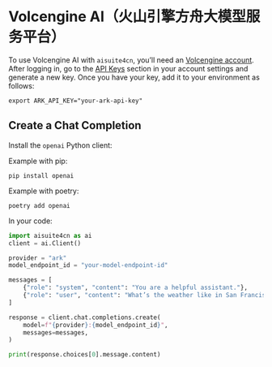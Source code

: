 #  Volcengine AI（火山引擎方舟大模型服务平台）

To use Volcengine AI with `aisuite4cn`, you’ll need an [Volcengine account](https://console.volcengine.com/ark). 
After logging in, go to the [API Keys](https://console.volcengine.com/ark/region:ark+cn-beijing/apiKey) section in your account settings and generate a new key. 
Once you have your key, add it to your environment as follows:

```shell
export ARK_API_KEY="your-ark-api-key"
```

## Create a Chat Completion

Install the `openai` Python client:

Example with pip:
```shell
pip install openai
```

Example with poetry:
```shell
poetry add openai
```

In your code:
```python
import aisuite4cn as ai
client = ai.Client()

provider = "ark"
model_endpoint_id = "your-model-endpoint-id"

messages = [
    {"role": "system", "content": "You are a helpful assistant."},
    {"role": "user", "content": "What’s the weather like in San Francisco?"},
]

response = client.chat.completions.create(
    model=f"{provider}:{model_endpoint_id}",
    messages=messages,
)

print(response.choices[0].message.content)
```
